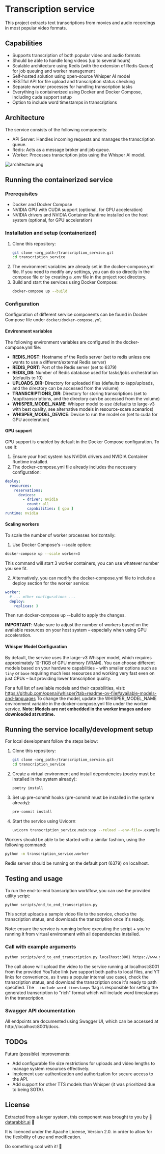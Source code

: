 # Transcription service
This project extracts text transcriptions from movies and audio recordings in most popular video formats.


## Capabilities

- Supports transcription of both popular video and audio formats
- Should be able to handle long videos (up to several hours)
- Scalable architecture using Redis (with the extension of Redis Queue) for job queuing and worker management
- Self-hosted solution using open-source Whisper AI model
- RESTful API for file upload and transcription status checking
- Separate worker processes for handling transcription tasks
- Everything is containerized using Docker and Docker Compose, including cuda support setup
- Option to include word timestamps in transcriptions

## Architecture
The service consists of the following components:
- API Server: Handles incoming requests and manages the transcription queue.
- Redis: Acts as a message broker and job queue.
- Worker: Processes transcription jobs using the Whisper AI model.

![architecture.png](resources/architecture.png)

## Running the containerized service
### Prerequisites

- Docker and Docker Compose
- NVIDIA GPU with CUDA support (optional, for GPU acceleration)
- NVIDIA drivers and NVIDIA Container Runtime installed on the host system (optional, for GPU acceleration)

### Installation and setup (containerized)

1. Clone this repository:
   ```bash
   git clone <org_path>/transcription_service.git
   cd transcription_service
2. The environment variables are already set in the docker-compose.yml file. If you need to modify any settings, you can do so directly in the compose file or by creating a .env file in the project root directory.
3. Build and start the services using Docker Compose:
    ```bash
    docker-compose up --build
    ```

### Configuration
Configuration of different service components can be found in Docker Compose file under `docker/docker-compose.yml`.

#### Environment variables
The following environment variables are configured in the docker-compose.yml file:

- **REDIS_HOST**: Hostname of the Redis server (set to redis unless one wants to use a different/external Redis server)
- **REDIS_PORT**: Port of the Redis server (set to 6379)
- **REDIS_DB**: Number of Redis database used for tasks/jobs orchestration (defaults to 10)
- **UPLOADS_DIR:** Directory for uploaded files (defaults to /app/uploads, and the directory can be accessed from the volume)
- **TRANSCRIPTIONS_DIR**: Directory for storing transcriptions (set to /app/transcriptions, and the directory can be accessed from the volume)
- **WHISPER_MODEL_NAME**: Whisper model to use (defaults to large-v3 with best quality, see alternative models in resource-scare scenarios)
- **WHISPER_MODEL_DEVICE**: Device to run the model on (set to cuda for GPU acceleration)

#### GPU support
GPU support is enabled by default in the Docker Compose configuration. To use it:

1. Ensure your host system has NVIDIA drivers and NVIDIA Container Runtime installed.
2. The docker-compose.yml file already includes the necessary configuration:
```yaml
deploy:
  resources:
    reservations:
      devices:
        - driver: nvidia
          count: all
          capabilities: [ gpu ]
runtime: nvidia 
```

#### Scaling workers
To scale the number of worker processes horizontally:

1. Use Docker Compose's --scale option:
```bash
docker-compose up --scale worker=3
```
This command will start 3 worker containers, you can use whatever number you see fit.

2. Alternatively, you can modify the docker-compose.yml file to include a deploy section for the worker service:
```yaml
worker:
  # ... other configurations ...
  deploy:
    replicas: 3
```
Then run docker-compose up --build to apply the changes.

**IMPORTANT**: Make sure to adjust the number of workers based on the available resources on your host system – especially when using GPU acceleration.

#### Whisper Model Configuration
By default, the service uses the large-v3 Whisper model, which requires approximately 10-11GB of GPU memory (VRAM). 
You can choose different models based on your hardware capabilities – with smaller options such as `tiny` or `base`
requiring much less resources and working very fast even on just CPUs – but providing lower transcription quality.

For a full list of available models and their capabilities, visit: https://github.com/openai/whisper?tab=readme-ov-file#available-models-and-languages
To change the model, update the WHISPER_MODEL_NAME environment variable in the docker-compose.yml file under the worker service.
**Note: Models are not embedded in the worker images and are downloaded at runtime.**

## Running the service locally/development setup

For local development follow the steps below:
1. Clone this repository:
   ```bash
   git clone <org_path>/transcription_service.git
   cd transcription_service
2. Create a virtual environment and install dependencies (poetry must be installed in the system already):
   ```bash
   poetry install
   ```
3. Set up pre-commit hooks (pre-commit must be installed in the system already):
   ```bash
   pre-commit install
   ```
4. Start the service using Uvicorn:
   ```bash
   uvicorn transcription_service.main:app --reload --env-file=.example.env
   ```

Workers should be able to be started with a similar fashion, using the following command:
```bash
python -m transcription_service.worker
```

Redis server should be running on the default port (6379) on localhost.

## Testing and usage

To run the end-to-end transcription workflow, you can use the provided utility script:
```bash
python scripts/end_to_end_transcription.py
```
This script uploads a sample video file to the service, checks the transcription status, 
and downloads the transcription once it's ready.

Note: ensure the service is running before executing the script + you're running it from virtual environment with
all dependencies installed.

### Call with example arguments
```bash
python scripts/end_to_end_transcription.py localhost:8001 https://www.youtube.com/watch?v=TX4s0X6FDcQ /path/to/local/sandbox/outputs/TX4s0X6FDcQ_transcription.txt --include-word-timestamps
```
The call above will upload the video to the service running at localhost:8001 from the provided YouTube link (we 
support both paths to local files, and YT links for convenience, as it was a popular internal use case), check
the transcription status, and download the transcription once it's ready to path specified. 
The `--include-word-timestamps` flag is responsible for setting the generated transcription to "rich" format
which will include word timestamps in the transcription.

### Swagger API documentation
All endpoints are documented using Swagger UI, which can be accessed at http://localhost:8001/docs.

## TODOs
Future (possible) improvements:
- Add configurable file size restrictions for uploads and video lengths to manage system resources effectively.
- Implement user authentication and authorization for secure access to the API.
- Add support for other TTS models than Whisper (it was prioritized due to being SOTA).

## License

Extracted from a larger system, this component was brought to you by 🐰 [datarabbit.ai](https://www.datarabbit.ai/) 🐰

It is licenced under the Apache License, Version 2.0. in order to allow for the flexibility of use and modification.

Do something cool with it! 🚀
